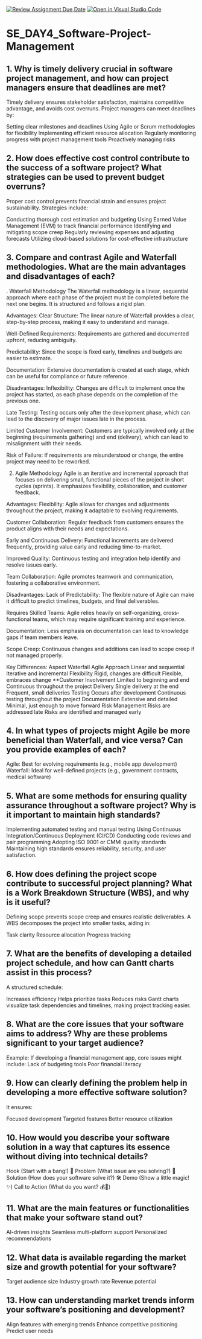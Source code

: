 [![Review Assignment Due Date](https://classroom.github.com/assets/deadline-readme-button-22041afd0340ce965d47ae6ef1cefeee28c7c493a6346c4f15d667ab976d596c.svg)](https://classroom.github.com/a/9pw6JKcu)
[![Open in Visual Studio Code](https://classroom.github.com/assets/open-in-vscode-2e0aaae1b6195c2367325f4f02e2d04e9abb55f0b24a779b69b11b9e10269abc.svg)](https://classroom.github.com/online_ide?assignment_repo_id=18762807&assignment_repo_type=AssignmentRepo)
# SE_DAY4_Software-Project-Management
## 1. Why is timely delivery crucial in software project management, and how can project managers ensure that deadlines are met?
Timely delivery ensures stakeholder satisfaction, maintains competitive advantage, and avoids cost overruns. Project managers can meet deadlines by:

Setting clear milestones and deadlines
Using Agile or Scrum methodologies for flexibility
Implementing efficient resource allocation
Regularly monitoring progress with project management tools
Proactively managing risks
## 2. How does effective cost control contribute to the success of a software project? What strategies can be used to prevent budget overruns?
Proper cost control prevents financial strain and ensures project sustainability. Strategies include:

Conducting thorough cost estimation and budgeting
Using Earned Value Management (EVM) to track financial performance
Identifying and mitigating scope creep
Regularly reviewing expenses and adjusting forecasts
Utilizing cloud-based solutions for cost-effective infrastructure
## 3. Compare and contrast Agile and Waterfall methodologies. What are the main advantages and disadvantages of each?
. Waterfall Methodology
The Waterfall methodology is a linear, sequential approach where each phase of the project must be completed before the next one begins. It is structured and follows a rigid plan.

Advantages:
Clear Structure: The linear nature of Waterfall provides a clear, step-by-step process, making it easy to understand and manage.

Well-Defined Requirements: Requirements are gathered and documented upfront, reducing ambiguity.

Predictability: Since the scope is fixed early, timelines and budgets are easier to estimate.

Documentation: Extensive documentation is created at each stage, which can be useful for compliance or future reference.

Disadvantages:
Inflexibility: Changes are difficult to implement once the project has started, as each phase depends on the completion of the previous one.

Late Testing: Testing occurs only after the development phase, which can lead to the discovery of major issues late in the process.

Limited Customer Involvement: Customers are typically involved only at the beginning (requirements gathering) and end (delivery), which can lead to misalignment with their needs.

Risk of Failure: If requirements are misunderstood or change, the entire project may need to be reworked.

2. Agile Methodology
Agile is an iterative and incremental approach that focuses on delivering small, functional pieces of the project in short cycles (sprints). It emphasizes flexibility, collaboration, and customer feedback.

Advantages:
Flexibility: Agile allows for changes and adjustments throughout the project, making it adaptable to evolving requirements.

Customer Collaboration: Regular feedback from customers ensures the product aligns with their needs and expectations.

Early and Continuous Delivery: Functional increments are delivered frequently, providing value early and reducing time-to-market.

Improved Quality: Continuous testing and integration help identify and resolve issues early.

Team Collaboration: Agile promotes teamwork and communication, fostering a collaborative environment.

Disadvantages:
Lack of Predictability: The flexible nature of Agile can make it difficult to predict timelines, budgets, and final deliverables.

Requires Skilled Teams: Agile relies heavily on self-organizing, cross-functional teams, which may require significant training and experience.

Documentation: Less emphasis on documentation can lead to knowledge gaps if team members leave.

Scope Creep: Continuous changes and additions can lead to scope creep if not managed properly.

Key Differences:
Aspect	Waterfall	Agile
Approach	Linear and sequential	Iterative and incremental
Flexibility	Rigid, changes are difficult	Flexible, embraces change
**Customer Involvement	Limited to beginning and end	Continuous throughout the project
Delivery	Single delivery at the end	Frequent, small deliveries
Testing	Occurs after development	Continuous testing throughout the project
Documentation	Extensive and detailed	Minimal, just enough to move forward
Risk Management	Risks are addressed late	Risks are identified and managed early

## 4. In what types of projects might Agile be more beneficial than Waterfall, and vice versa? Can you provide examples of each?
Agile: Best for evolving requirements (e.g., mobile app development)
Waterfall: Ideal for well-defined projects (e.g., government contracts, medical software)
## 5. What are some methods for ensuring quality assurance throughout a software project? Why is it important to maintain high standards?
Implementing automated testing and manual testing
Using Continuous Integration/Continuous Deployment (CI/CD)
Conducting code reviews and pair programming
Adopting ISO 9001 or CMMI quality standards
Maintaining high standards ensures reliability, security, and user satisfaction.
## 6. How does defining the project scope contribute to successful project planning? What is a Work Breakdown Structure (WBS), and why is it useful?
Defining scope prevents scope creep and ensures realistic deliverables.
A WBS decomposes the project into smaller tasks, aiding in:

Task clarity
Resource allocation
Progress tracking
## 7. What are the benefits of developing a detailed project schedule, and how can Gantt charts assist in this process?
A structured schedule:

Increases efficiency
Helps prioritize tasks
Reduces risks
Gantt charts visualize task dependencies and timelines, making project tracking easier.


## 8. What are the core issues that your software aims to address? Why are these problems significant to your target audience?
Example: If developing a financial management app, core issues might include:
Lack of budgeting tools
Poor financial literacy
## 9. How can clearly defining the problem help in developing a more effective software solution?
It ensures:

Focused development
Targeted features
Better resource utilization
## 10. How would you describe your software solution in a way that captures its essence without diving into technical details?
Hook (Start with a bang!) 🎇
Problem (What issue are you solving?) 🤔
Solution (How does your software solve it?) 🛠️
Demo (Show a little magic! ✨)
Call to Action (What do you want? 💰🚀)
## 11. What are the main features or functionalities that make your software stand out?
AI-driven insights
Seamless multi-platform support
Personalized recommendations
## 12. What data is available regarding the market size and growth potential for your software?
Target audience size
Industry growth rate
Revenue potential
## 13. How can understanding market trends inform your software’s positioning and development?
Align features with emerging trends
Enhance competitive positioning
Predict user needs
